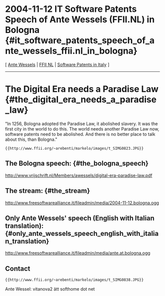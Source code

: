 # 2004-11-12 IT Software Patents Speech of Ante Wessels (FFII.NL) in Bologna {#it_software_patents_speech_of_ante_wessels_ffii.nl_in_bologna}

\[ [ Ante Wessels](AnteWesselsEn "wikilink") \| [ FFII
NL](FfiiNlEn "wikilink") \| [ Software Patents in
Italy](SwpatitEn "wikilink") \]

------------------------------------------------------------------------

# The Digital Era needs a Paradise Law {#the_digital_era_needs_a_paradise_law}

\"In 1256, Bologna adopted the Paradise Law, it abolished slavery. It
was the first city in the world to do this. The world needs another
Paradise Law now, software patents need to be abolished. And there is no
better place to talk about this, than Bologna.\"

```{=mediawiki}
{{http://www.ffii.org/~arebenti/markelo/images/t_SIMG0823.JPG}}
```
## The Bologna speech: {#the_bologna_speech}

<http://www.vrijschrift.nl/Members/awessels/digital-era-paradise-law.pdf>

## The stream: {#the_stream}

<http://www.freesoftwarealliance.it/fileadmin/media/2004-11-12.bologna.ogg>

## Only Ante Wessels\' speech (English with Italian translation): {#only_ante_wessels_speech_english_with_italian_translation}

<http://www.freesoftwarealliance.it/fileadmin/media/ante.at.bologna.ogg>

## Contact

```{=mediawiki}
{{http://www.ffii.org/~arebenti/markelo/images/t_SIMG0838.JPG}}
```
Ante Wessel: vitanova2 ätt softhome dot net
